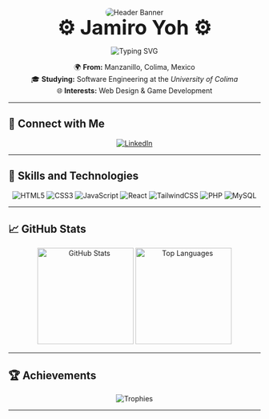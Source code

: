 <!-- HEADER -->
<p align="center">
  <img src="https://drive.google.com/uc?export=view&id=1V8-3RzQLP5aJoAeKELaD_w-jMzZNSSa5" alt="Header Banner" style="margin-bottom: -20px; border-radius: 8px;" />
</p>

<div align="center">
  <h1 style="font-size: 2.5rem; margin: 0;">⚙️ Jamiro Yoh ⚙️</h1>
  <p>
    <img src="https://readme-typing-svg.demolab.com?font=Fira+Code&weight=500&size=24&pause=1000&color=F85D7F&center=true&width=435&lines=Student+%7C+Novice+%7C+Learning;Passionate+Web+Designer;Aspiring+Game+Developer" alt="Typing SVG" />
  </p>
</div>

<p align="center">
  🌍 <strong>From:</strong> Manzanillo, Colima, Mexico<br />
  🎓 <strong>Studying:</strong> Software Engineering at the <em>University of Colima</em><br />
  🌐 <strong>Interests:</strong> Web Design & Game Development<br />
</p>

---

## 📌 Connect with Me
<p align="center">
  <a href="https://www.linkedin.com/in/braulio-roberto-gutiérrez-bejarano-81211728a/" target="_blank" rel="noopener">
    <img src="https://img.shields.io/badge/LinkedIn-0A66C2?style=for-the-badge&logo=linkedin&logoColor=white" alt="LinkedIn" />
  </a>
</p>

---

## 🔧 Skills and Technologies
<p align="center">
  <img src="https://img.shields.io/badge/HTML5-E34F26?style=for-the-badge&logo=html5&logoColor=white" alt="HTML5" />
  <img src="https://img.shields.io/badge/CSS3-1572B6?style=for-the-badge&logo=css3&logoColor=white" alt="CSS3" />
  <img src="https://img.shields.io/badge/JavaScript-F7DF1E?style=for-the-badge&logo=javascript&logoColor=black" alt="JavaScript" />
  <img src="https://img.shields.io/badge/React-20232A?style=for-the-badge&logo=react&logoColor=61DAFB" alt="React" />
  <img src="https://img.shields.io/badge/TailwindCSS-38B2AC?style=for-the-badge&logo=tailwind-css&logoColor=white" alt="TailwindCSS" />
  <img src="https://img.shields.io/badge/PHP-777BB4?style=for-the-badge&logo=php&logoColor=white" alt="PHP" />
  <img src="https://img.shields.io/badge/MySQL-4479A1?style=for-the-badge&logo=mysql&logoColor=white" alt="MySQL" />
</p>

---

## 📈 GitHub Stats
<p align="center">
  <img src="https://denvercoder1-github-readme-stats.vercel.app/api?username=Jamiro-MR&show_icons=true&include_all_commits=true&count_private=true&theme=react&hide_border=true&bg_color=1F222E&title_color=F85D7F&icon_color=F8D866" height="192px" alt="GitHub Stats" />
  <img src="https://github-readme-stats.vercel.app/api/top-langs?username=Jamiro-MR&langs_count=8&layout=compact&theme=react&hide_border=true&bg_color=1F222E&title_color=F85D7F&icon_color=F8D866&hide=jupyter%20notebook" height="192px" alt="Top Languages" />
</p>

---

## 🏆 Achievements
<p align="center">
  <img src="https://github-profile-trophy.vercel.app/?username=Jamiro-MR&theme=darkhub&no-frame=true&row=1&column=6" alt="Trophies" />
</p>

---

